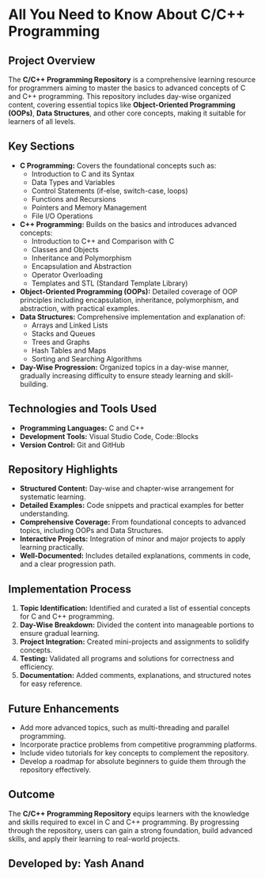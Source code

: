 <h1>All You Need to Know About C/C++ Programming</h1>

   <h2>Project Overview</h2>
    <p>
        The <strong>C/C++ Programming Repository</strong> is a comprehensive learning resource for programmers aiming to master the basics to advanced concepts of C and C++ programming. 
        This repository includes day-wise organized content, covering essential topics like <strong>Object-Oriented Programming (OOPs)</strong>, <strong>Data Structures</strong>, and other core concepts, 
        making it suitable for learners of all levels.
    </p>

   <h2>Key Sections</h2>
    <ul>
        <li><strong>C Programming:</strong> Covers the foundational concepts such as:
            <ul>
                <li>Introduction to C and its Syntax</li>
                <li>Data Types and Variables</li>
                <li>Control Statements (if-else, switch-case, loops)</li>
                <li>Functions and Recursions</li>
                <li>Pointers and Memory Management</li>
                <li>File I/O Operations</li>
            </ul>
        </li>
        <li><strong>C++ Programming:</strong> Builds on the basics and introduces advanced concepts:
            <ul>
                <li>Introduction to C++ and Comparison with C</li>
                <li>Classes and Objects</li>
                <li>Inheritance and Polymorphism</li>
                <li>Encapsulation and Abstraction</li>
                <li>Operator Overloading</li>
                <li>Templates and STL (Standard Template Library)</li>
            </ul>
        </li>
        <li><strong>Object-Oriented Programming (OOPs):</strong> Detailed coverage of OOP principles including encapsulation, inheritance, polymorphism, and abstraction, with practical examples.</li>
        <li><strong>Data Structures:</strong> Comprehensive implementation and explanation of:
            <ul>
                <li>Arrays and Linked Lists</li>
                <li>Stacks and Queues</li>
                <li>Trees and Graphs</li>
                <li>Hash Tables and Maps</li>
                <li>Sorting and Searching Algorithms</li>
            </ul>
        </li>
        <li><strong>Day-Wise Progression:</strong> Organized topics in a day-wise manner, gradually increasing difficulty to ensure steady learning and skill-building.</li>
    </ul>

   <h2>Technologies and Tools Used</h2>
    <ul>
        <li><strong>Programming Languages:</strong> C and C++</li>
        <li><strong>Development Tools:</strong> Visual Studio Code, Code::Blocks</li>
        <li><strong>Version Control:</strong> Git and GitHub</li>
    </ul>

   <h2>Repository Highlights</h2>
    <ul>
        <li><strong>Structured Content:</strong> Day-wise and chapter-wise arrangement for systematic learning.</li>
        <li><strong>Detailed Examples:</strong> Code snippets and practical examples for better understanding.</li>
        <li><strong>Comprehensive Coverage:</strong> From foundational concepts to advanced topics, including OOPs and Data Structures.</li>
        <li><strong>Interactive Projects:</strong> Integration of minor and major projects to apply learning practically.</li>
        <li><strong>Well-Documented:</strong> Includes detailed explanations, comments in code, and a clear progression path.</li>
    </ul>
    <h2>Implementation Process</h2>
    <ol>
        <li><strong>Topic Identification:</strong> Identified and curated a list of essential concepts for C and C++ programming.</li>
        <li><strong>Day-Wise Breakdown:</strong> Divided the content into manageable portions to ensure gradual learning.</li>
        <li><strong>Project Integration:</strong> Created mini-projects and assignments to solidify concepts.</li>
        <li><strong>Testing:</strong> Validated all programs and solutions for correctness and efficiency.</li>
        <li><strong>Documentation:</strong> Added comments, explanations, and structured notes for easy reference.</li>
    </ol>
    <h2>Future Enhancements</h2>
    <ul>
        <li>Add more advanced topics, such as multi-threading and parallel programming.</li>
        <li>Incorporate practice problems from competitive programming platforms.</li>
        <li>Include video tutorials for key concepts to complement the repository.</li>
        <li>Develop a roadmap for absolute beginners to guide them through the repository effectively.</li>
    </ul>
    <h2>Outcome</h2>
    <p>
        The <strong>C/C++ Programming Repository</strong> equips learners with the knowledge and skills required to excel in C and C++ programming. 
        By progressing through the repository, users can gain a strong foundation, build advanced skills, and apply their learning to real-world projects.
    </p>

<h2>Developed by: Yash Anand</h2>
